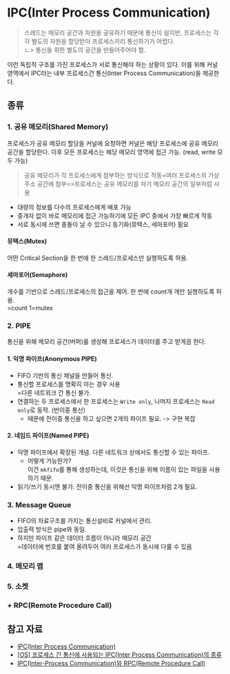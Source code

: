 # IPC(Inter Process Communication)

> 스레드는 메모리 공간과 자원을 공유하기 때문에 통신이 쉽지만, 프로세스는 각각 별도의 자원을 할당받아 프로세스끼리 통신하기가 어렵다. <br>
> ㄴ> 통신을 위한 별도의 공간을 만들어주어야 함.

이런 독립적 구조를 가진 프로세스가 서로 통신해야 하는 상황이 있다. 이를 위해 커널 영역에서 IPC라는 내부 프로세스간 통신(Inter Process Communication)을 제공한다.

## 종류

### 1. 공유 메모리(Shared Memory)

프로세스가 공유 메모리 할당을 커널에 요청하면 커널은 해당 프로세스에 공유 메모리 공간을 할당한다. 이후 모든 프로세스는 해당 메모리 영역에 접근 가능. (read, write 모두 가능)

> 공유 메모리가 각 프로세스에게 첨부하는 방식으로 작동=여러 프로세스의 가상 주소 공간에 첨부=>프로세스는 공유 메모리를 자기 메모리 공간의 일부처럼 사용

- 대량의 정보를 다수의 프로세스에게 배포 가능
- 중개자 없이 바로 메모리에 접근 가능하기에 모든 IPC 중에서 가장 빠르게 작동
- 서로 동시에 쓰면 충돌이 날 수 있으니 동기화(뮤텍스, 세마포어) 필요

#### 뮤텍스(Mutex)

어떤 Critical Section을 한 번에 한 스레드/프로세스만 실행하도록 허용.

#### 세마포어(Semaphore)

개수를 기반으로 스레드/프로세스의 접근을 제어. 한 번에 count개 개만 실행하도록 허용.<br>
=count 1=mutex

### 2. PIPE

통신을 위해 메모리 공간(버퍼)를 생성해 프로세스가 데이터를 주고 받게끔 한다.

#### 1. 익명 파이프(Anonymous PIPE)

- FIFO 기반의 통신 채널을 만들어 통신.
- 통신할 프로세스를 명확히 아는 경우 사용<br>
  =다른 네트워크 간 통신 불가.
- 연결하는 두 프로세스에서 한 프로세스는 `Write only`, 나머지 프로세스는 `Read only`로 동작. (반이중 통신)
  - 때문에 전이중 통신을 하고 싶으면 2개의 파이프 필요. -> 구현 복잡

#### 2. 네임드 파이프(Named PIPE)

- 익명 파이프에서 확장된 개념. 다른 네트워크 상에서도 통신할 수 있는 파이프.
  - 어떻게 가능한가?<br>
    이건 `mkfifo`를 통해 생성하는데, 이것은 통신을 위해 이름이 있는 파일을 사용하기 때문.
- 읽기/쓰기 동시엔 불가. 전이중 통신을 위해선 익명 파이프처럼 2개 필요.

### 3. Message Queue

- FIFO의 자료구조를 가지는 통신설비로 커널에서 관리.
- 입출력 방식은 pipe와 동일.
- 하지만 파이프 같은 데이터 흐름이 아니라 메모리 공간<br>
  =데이터에 번호를 붙여 올려두어 여러 프로세스가 동시에 다룰 수 있음

### 4. 메모리 맵

### 5. 소켓

### + RPC(Remote Procedure Call)

## 참고 자료

- [IPC(Inter Process Communication)](https://gyoogle.dev/blog/computer-science/operating-system/IPC.html)
- [[OS] 프로세스 간 통신에 사용되는 IPC(Inter Process Communication)의 종류](https://rlaehddnd0422.tistory.com/241)
- [IPC(Inter-Process Communication)와 RPC(Remote Procedure Call)](https://organizingdata.tistory.com/141#google_vignette)
